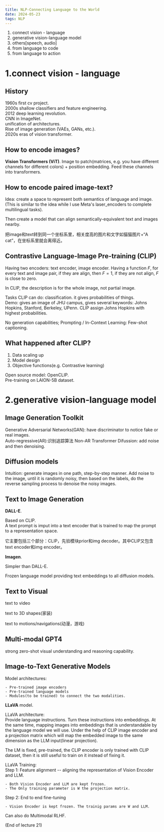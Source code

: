 ```yaml
---
title: NLP-Connecting Language to the World
date: 2024-05-23
tags: NLP
---
```


1. connect vision - language
2. generative vision-language model
3. others[speech, audio]
4. from language to code
5. from language to action

# 1.connect vision - language
## History
1960s first cv project.  
2000s shallow classifiers and feature engineering.  
2012  deep learning revolution.  
    CNN in ImageNet.  
    unification of architectures.  
    Rise of image generation (VAEs, GANs, etc.).  
2020s eras of vision transformer.  

## How to encode images?
**Vision Transformers (ViT)**.  Image to patch(matrices, e.g. you have different channels for different colors) + position embedding. Feed these channels into transformers.  

## How to encode paired image-text?
Idea: create a space to represent both semantics of language and image. (This is similar to the idea while I use Meta's laser_encoders to complete multilingual tasks).  

Then create a model that can align semantically-equivalent text and images nearby.  

把image和text转到同一个坐标系里，相关度高的图片和文字如猫猫图片+“A cat”，在坐标系里就会离得近。  

## Contrastive Language-Image Pre-training (CLIP)

Having two encoders: text encoder, image encoder. Having a function $F$, for every text and image pair, if they are align, then $F=1$, if they are not align, $F$ is close to zero.

In CLIP, the description is for the whole image, not partial image. 

Tasks CLIP can do: classification. it gives probabilities of things.  
Demo: gives an image of JHU campus, gives several keywords: Johns Hopkins, Stanford, Berkeley, UPenn. CLIP assign Johns Hopkins with highest probabilities.  

No generation capabilities; Prompting / In-Context Learning: Few-shot captioning.  

## What happened after CLIP?
1. Data scaling up
2. Model design
3. Objective functions(e.g. Contrastive learning)

Open source model: OpenCLIP.  
Pre-training on LAION-5B dataset.  

# 2.generative vision-language model
## Image Generation Toolkit

Generative Adversarial Networks(GAN): have discriminator to notice fake or real images.  
Auto-regressive(AR):识别追踪算法
Non-AR Transformer
Difussion: add noise and then denoising.  

## Diffusion models
Intuition: generate images in one path, step-by-step manner. Add noise to the image, until it is randomly noisy, then based on the labels, do the reverse sampling process to denoise the noisy images.  

## Text to Image Generation
**DALL-E**.  

Based on CLIP.  
A text prompt is imput into a text encoder that is trained to map the prompt to a representation space.  

它主要包括三个部分：CLIP，先验模块prior和img decoder。其中CLIP又包含text encoder和img encoder。  

**Imagen**.  

Simpler than DALL-E.  

Frozen language model providing text embeddings to all diffusion models.  

## Text to Visual
text to video

text to 3D shapes(家装)

text to motions/navigations(动漫，游戏)

## Multi-modal GPT4
strong zero-shot visual understanding and reasoning capability.  

## Image-to-Text Generative Models
Model architectures:

    - Pre-trained image encoders
    - Pre-trained language models
    - Modules(to be trained) to connect the two modalities.

**LLaVA** model.  

LLaVA architecture:  
Provide language instructions. Turn these instructions into embeddings. At the same time, mapping images into embeddings that is understandable by the language model we will use. Under the help of CLIP image encoder and a projection matrix which will map the embedded image to the same dimension as the LLM input(linear projection).  

The LM is fixed, pre-trained, the CLIP encoder is only trained with CLIP dataset, then it is still useful to train on it instead of fixing it.  

LLaVA Training:  
Step 1: Feature alignment -- aligning the representation of Vision Encoder and LLM. 

    - Both Vision Encoder and LLM are kept frozen.  
    - The Only training parameter is W the projection matrix.  

Step 2: End to end fine-tuning  

    - Vision Encoder is kept frozen. The trainig params are W and LLM.  

Can also do Multimodal RLHF. 

(End of lecture 21)



